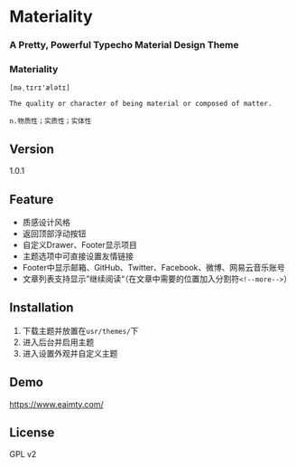 # Materiality

### A Pretty, Powerful Typecho Material Design Theme

### Materiality
`[məˌtɪrɪ'ælətɪ]`

`The quality or character of being material or composed of matter.`

`n.物质性；实质性；实体性`

## Version
1.0.1

## Feature
- 质感设计风格
- 返回顶部浮动按钮
- 自定义Drawer、Footer显示项目
- 主题选项中可直接设置友情链接
- Footer中显示邮箱、GitHub、Twitter、Facebook、微博、网易云音乐账号
- 文章列表支持显示”继续阅读“（在文章中需要的位置加入分割符`<!--more-->`）

## Installation
1. 下载主题并放置在`usr/themes/`下
2. 进入后台并启用主题
3. 进入设置外观并自定义主题

## Demo
https://www.eaimty.com/

## License
GPL v2
